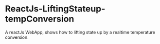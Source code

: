 # ReactJs-LiftingStateup-tempConversion
A reactJs WebApp, shows how to lifting state up by a realtime temperature conversion.
